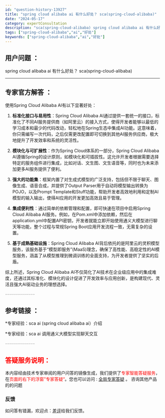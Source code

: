 ```yaml
---
id: "question-history-13927"
title: "spring cloud alibaba ai 有什么好处？ sca(spring-cloud-alibaba)"
date: "2024-05-17"
category: expertConsultation
description: "sca(spring-cloud-alibaba) spring cloud alibaba ai 有什么好处？"
tags: ["spring-cloud-alibaba","ai","好处"]
keywords: ["spring-cloud-alibaba","ai","好处"]
---
```


## 用户问题 ： 
 spring cloud alibaba ai 有什么好处？ sca(spring-cloud-alibaba) 

---------------
## 专家官方解答 ：

使用Spring Cloud Alibaba AI有以下显著好处：

1. **标准化接口与易用性**：Spring Cloud Alibaba AI通过提供一套统一的接口，标准化了不同AI服务提供商（如阿里云）的接入方式，使得开发者能够以最低的学习成本和最少的代码改动，轻松地在Spring生态中集成AI功能。这意味着，你只需编写一次代码，之后仅需更改配置即可切换到其他AI服务供应商，极大地提升了开发效率和系统的灵活性。

2. **模块化与可扩展性**：作为Spring Cloud体系的一部分，Spring Cloud Alibaba AI遵循Spring的设计原则，如模块化和可插拔性。这允许开发者根据需要选择特定的服务组件进行集成，比如对话、文生图、文生语音等，同时也为未来添加更多AI服务提供了便利。

3. **强大的功能集**：框架内置了对生成式模型的广泛支持，包括但不限于聊天、图像生成、语音合成，并提供了Output Parser用于自动将模型输出转换为POJO，以及Prompt Template和Stuff功能，帮助开发者高效地利用和定制AI模型的输入输出，使得AI应用的开发更加高效且易于管理。

4. **集成便利性**：通过简单的依赖管理和配置，即可快速在项目中启用Spring Cloud Alibaba AI服务。例如，在Pom.xml中添加依赖，然后在application.yml中配置API密钥，开发者就能立即开始使用通义大模型进行聊天等功能，整个过程与常规Spring Boot应用开发流程一致，无需复杂的设置。

5. **基于成熟基础设施**：Spring Cloud Alibaba AI背后依托的是阿里云的灵积模型服务，该服务基于“模型即服务”(MaaS)理念，确保了高性能、高稳定性的AI模型服务，涵盖了从模型推理到微调训练的全面支持，为开发者提供了坚实的后盾。

综上所述，Spring Cloud Alibaba AI不仅简化了AI技术在企业级应用中的集成难度，还通过其标准化、模块化的设计促进了开发效率与应用创新，是构建现代、灵活且强大AI驱动业务的理想选择。


<font color="#949494">---------------</font> 


## 参考链接 ：

*专家经验：sca ai (spring cloud alibaba ai）介绍 
 
 *专家经验：sca ai 调用通义大模型实现聊天交互 


 <font color="#949494">---------------</font> 
 


## <font color="#FF0000">答疑服务说明：</font> 

本内容经由技术专家审阅的用户问答的镜像生成，我们提供了<font color="#FF0000">专家智能答疑服务</font>，在<font color="#FF0000">页面的右下的浮窗”专家答疑“</font>。您也可以访问 : [全局专家答疑](https://opensource.alibaba.com/chatBot) 。 咨询其他产品的的问题

### 反馈
如问答有错漏，欢迎点：[差评](https://ai.nacos.io/user/feedbackByEnhancerGradePOJOID?enhancerGradePOJOId=13930)给我们反馈。
